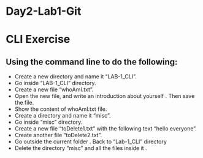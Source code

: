 # Day2-Lab1-Git
# CLI Exercise

## Using the command line to do the following:
- Create a new directory and name it “LAB-1_CLI”.
- Go inside “LAB-1_CLI” directory.
- Create a new file “whoAmI.txt”.
- Open the new file, and write an introduction about yourself . Then save the file.
- Show the content of whoAmI.txt file.
- Create a directory and name it “misc”.
- Go inside “misc” directory.
- Create a new file “toDelete1.txt” with the following text “hello everyone”.
- Create another file “toDelete2.txt”.
- Go outside the current folder . Back to “Lab-1_CLI” directory
- Delete the directory “misc” and all the files inside it .
